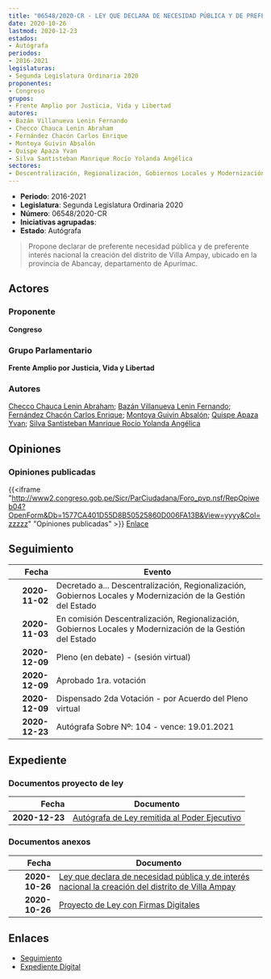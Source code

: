 ```yaml
---
title: "06548/2020-CR - LEY QUE DECLARA DE NECESIDAD PÚBLICA Y DE PREFERENTE INTERÉS NACIONAL LA CREACIÓN DEL DISTRITO DE VILLA AMPAY, PROVINCIA DE ABANCAY, DEPÀRTAMENTO DE APURÍMAC"
date: 2020-10-26
lastmod: 2020-12-23
estados:
- Autógrafa
periodos:
- 2016-2021
legislaturas:
- Segunda Legislatura Ordinaria 2020
proponentes:
- Congreso
grupos:
- Frente Amplio por Justicia, Vida y Libertad
autores:
- Bazán Villanueva Lenin Fernando
- Checco Chauca Lenin Abraham
- Fernández Chacón Carlos Enrique
- Montoya Guivin Absalón
- Quispe Apaza Yvan
- Silva Santisteban Manrique Rocío Yolanda Angélica
sectores:
- Descentralización, Regionalización, Gobiernos Locales y Modernización de la Gestión del Estado
---
```

- **Periodo**: 2016-2021
- **Legislatura**: Segunda Legislatura Ordinaria 2020
- **Número**: 06548/2020-CR
- **Iniciativas agrupadas**: 
- **Estado**: Autógrafa

> Propone declarar de preferente necesidad pública y de preferente interés nacional la creación del distrito de Villa Ampay, ubicado en la provincia de Abancay, departamento de Apurímac.


## Actores

### Proponente

**Congreso**

### Grupo Parlamentario

**Frente Amplio por Justicia, Vida y Libertad**

### Autores

[Checco Chauca Lenin Abraham](mailto:mailto:lchecco@congreso.gob.pe); [Bazán Villanueva Lenin Fernando](mailto:mailto:lbazan@congreso.gob.pe); [Fernández Chacón Carlos Enrique](mailto:mailto:cfernandezch@congreso.gob.pe); [Montoya Guivin Absalón](mailto:mailto:amontoya@congreso.gob.pe); [Quispe Apaza Yvan](mailto:mailto:mquispes@congreso.gob.pe); [Silva Santisteban Manrique Rocío Yolanda Angélica](mailto:mailto:rsilvas@congreso.gob.pe)

## Opiniones

### Opiniones publicadas

{{<iframe "http://www2.congreso.gob.pe/Sicr/ParCiudadana/Foro_pvp.nsf/RepOpiweb04?OpenForm&Db=1577CA401D55D8B50525860D006FA13B&View=yyyy&Col=zzzzz" "Opiniones publicadas" >}}
[Enlace](http://www2.congreso.gob.pe/Sicr/ParCiudadana/Foro_pvp.nsf/RepOpiweb04?OpenForm&Db=1577CA401D55D8B50525860D006FA13B&View=yyyy&Col=zzzzz)


## Seguimiento

| Fecha | Evento |
|------:|--------|
| **2020-11-02** | Decretado a... Descentralización, Regionalización, Gobiernos Locales y Modernización de la Gestión del Estado |
| **2020-11-03** | En comisión Descentralización, Regionalización, Gobiernos Locales y Modernización de la Gestión del Estado |
| **2020-12-09** | Pleno (en debate) - (sesión virtual) |
| **2020-12-09** | Aprobado 1ra. votación |
| **2020-12-09** | Dispensado 2da Votación - por Acuerdo del Pleno virtual |
| **2020-12-23** | Autógrafa Sobre Nº: 104 - vence: 19.01.2021 |

## Expediente

### Documentos proyecto de ley

| Fecha | Documento |
|------:|-----------|
| **2020-12-23** | [Autógrafa de Ley remitida al Poder Ejecutivo](http://www.leyes.congreso.gob.pe/Documentos/2016_2021/Autografas/Ley_y_de_Resolucion_Legislativa/AU06548-20201223.pdf) |

### Documentos anexos

| Fecha | Documento |
|------:|-----------|
| **2020-10-26** | [Ley que declara de necesidad pública y de interés nacional la creación del distrito de Villa Ampay](http://www.leyes.congreso.gob.pe/Documentos/2016_2021/Proyectos_de_Ley_y_de_Resoluciones_Legislativas/PL06548-20201026.pdf) |
| **2020-10-26** | [Proyecto de Ley con Firmas Digitales](http://www.leyes.congreso.gob.pe/Documentos/2016_2021/Proyectos_de_Ley_y_de_Resoluciones_Legislativas/Proyectos_Firmas_digitales/PL06548.pdf) |

## Enlaces

- [Seguimiento](http://www2.congreso.gob.pe/Sicr/TraDocEstProc/CLProLey2016.nsf/f7fff46988ca05b1052578e100829cc7/0206947a65609bf10525860e00151a87?OpenDocument)
- [Expediente Digital](http://www2.congreso.gob.pe/Sicr/TraDocEstProc/Expvirt_2011.nsf/visbusqptramdoc1621/06548?opendocument)

